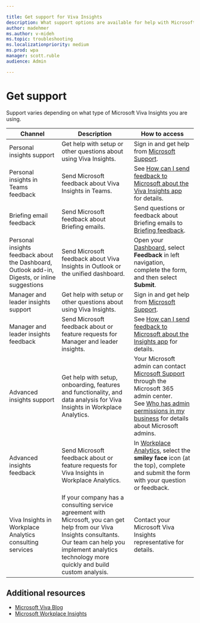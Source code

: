 ```yaml
---

title: Get support for Viva Insights
description: What support options are available for help with Microsoft Viva Insights 
author: madehmer
ms.author: v-mideh
ms.topic: troubleshooting
ms.localizationpriority: medium 
ms.prod: wpa
manager: scott.ruble
audience: Admin

---
```


# Get support

Support varies depending on what type of Microsoft Viva Insights you are using.

|Channel |Description |How to access |
|------- |----------- |--------------- |
|Personal insights support| Get help with setup or other questions about using Viva Insights. | Sign in and get help from [Microsoft Support](https://support.microsoft.com/). |
|Personal insights in Teams feedback |Send Microsoft feedback about Viva Insights in Teams. | See [How can I send feedback to Microsoft about the Viva Insights app](../personal/teams/viva-teams-app-faq.md#q4-how-can-i-send-feedback-to-microsoft-about-the-viva-insights-app) for details.|
|Briefing email feedback |Send Microsoft feedback about Briefing emails. | Send questions or feedback about Briefing emails to [Briefing feedback](https://cortana.office.com/briefing?v=feedback).|
|Personal insights feedback about the Dashboard, Outlook add-in, Digests, or inline suggestions |Send Microsoft feedback about Viva Insights in Outlook or the unified dashboard. | Open your [Dashboard](https://myanalytics.microsoft.com/), select **Feedback** in left navigation, complete the form, and then select **Submit**.|
|Manager and leader insights support |Get help with setup or other questions about using Viva Insights. | Sign in and get help from [Microsoft Support](https://support.microsoft.com/).|
|Manager and leader insights feedback |Send Microsoft feedback about or feature requests for Manager and leader insights. |See [How can I send feedback to Microsoft about the Insights app](../use/my-team-faq.md#q2-how-can-i-send-feedback-to-microsoft-about-the-insights-app) for details. |
|Advanced insights support |Get help with setup, onboarding, features and functionality, and data analysis for Viva Insights in Workplace Analytics. |Your Microsoft admin can contact [Microsoft Support](/microsoft-365/admin/contact-support-for-business-products) through the Microsoft 365 admin center. <br> See [Who has admin permissions in my business](/microsoft-365/admin/admin-overview/admin-overview#who-has-admin-permissions-in-my-business) for details about Microsoft admins.</br> |
|Advanced insights feedback |Send Microsoft feedback about or feature requests for Viva Insights in Workplace Analytics. |In [Workplace Analytics](https://workplaceanalytics.office.com), select the **smiley face** icon (at the top), complete and submit the form with your question or feedback.|
|Viva Insights in Workplace Analytics consulting services |If your company has a consulting service agreement with Microsoft, you can get help from our Viva Insights consultants. Our team can help you implement analytics technology more quickly and build custom analysis. |Contact your Microsoft Viva Insights representative for details. |

## Additional resources

* [Microsoft Viva Blog](https://techcommunity.microsoft.com/t5/microsoft-viva-blog/bg-p/MicrosoftVivaBlog/label-name/Viva%20Insights)
* [Microsoft Workplace Insights](https://insights.office.com/)